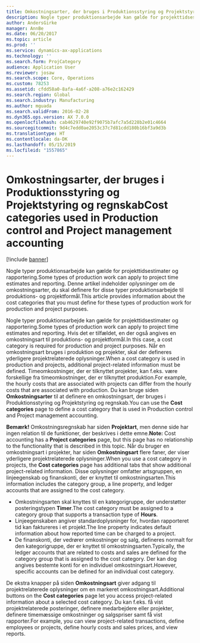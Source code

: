 ```yaml
---
title: Omkostningsarter, der bruges i Produktionsstyring og Projektstyring og regnskab
description: Nogle typer produktionsarbejde kan gælde for projekttidsestimater og rapportering. Denne artikel indeholder oplysninger om de omkostningsarter, du skal definere for disse typer produktionsarbejde til produktions- og projektformål.
author: AndersGirke
manager: AnnBe
ms.date: 06/20/2017
ms.topic: article
ms.prod: ''
ms.service: dynamics-ax-applications
ms.technology: ''
ms.search.form: ProjCategory
audience: Application User
ms.reviewer: josaw
ms.search.scope: Core, Operations
ms.custom: 78253
ms.assetid: cfdd58a0-8afa-4a6f-a208-a76e2c162429
ms.search.region: Global
ms.search.industry: Manufacturing
ms.author: mguada
ms.search.validFrom: 2016-02-28
ms.dyn365.ops.version: AX 7.0.0
ms.openlocfilehash: cab4629740e92f9075b7afc7a5d228b2e01c4664
ms.sourcegitcommit: 9d4c7edd0ae2053c37c7d81cdd180b16bf3a9d3b
ms.translationtype: HT
ms.contentlocale: da-DK
ms.lasthandoff: 05/15/2019
ms.locfileid: "1557865"
---
```

# <a name="cost-categories-used-in-production-control-and-project-management-accounting"></a><span data-ttu-id="1ec4d-104">Omkostningsarter, der bruges i Produktionsstyring og Projektstyring og regnskab</span><span class="sxs-lookup"><span data-stu-id="1ec4d-104">Cost categories used in Production control and Project management accounting</span></span>

[!include [banner](../includes/banner.md)]

<span data-ttu-id="1ec4d-105">Nogle typer produktionsarbejde kan gælde for projekttidsestimater og rapportering.</span><span class="sxs-lookup"><span data-stu-id="1ec4d-105">Some types of production work can apply to project time estimates and reporting.</span></span> <span data-ttu-id="1ec4d-106">Denne artikel indeholder oplysninger om de omkostningsarter, du skal definere for disse typer produktionsarbejde til produktions- og projektformål.</span><span class="sxs-lookup"><span data-stu-id="1ec4d-106">This article provides information about the cost categories that you must define for these types of production work for production and project purposes.</span></span>

<span data-ttu-id="1ec4d-107">Nogle typer produktionsarbejde kan gælde for projekttidsestimater og rapportering.</span><span class="sxs-lookup"><span data-stu-id="1ec4d-107">Some types of production work can apply to project time estimates and reporting.</span></span> <span data-ttu-id="1ec4d-108">Hvis det er tilfældet, en der også angives en omkostningsart til produktions- og projektformål.</span><span class="sxs-lookup"><span data-stu-id="1ec4d-108">In this case, a cost category is required for production and project purposes.</span></span> <span data-ttu-id="1ec4d-109">Når en omkostningsart bruges i produktion og projekter, skal der defineres yderligere projektrelaterede oplysninger.</span><span class="sxs-lookup"><span data-stu-id="1ec4d-109">When a cost category is used in production and projects, additional project-related information must be defined.</span></span> <span data-ttu-id="1ec4d-110">Timeomkostninger, der er tilknyttet projekter, kan f.eks. være forskellige fra timeomkostninger, der er tilknyttet produktion.</span><span class="sxs-lookup"><span data-stu-id="1ec4d-110">For example, the hourly costs that are associated with projects can differ from the hourly costs that are associated with production.</span></span> <span data-ttu-id="1ec4d-111">Du kan bruge siden **Omkostningsarter** til at definere en omkostningsart, der bruges i Produktionsstyring og Projektstyring og regnskab.</span><span class="sxs-lookup"><span data-stu-id="1ec4d-111">You can use the **Cost categories** page to define a cost category that is used in Production control and Project management accounting.</span></span> 

<span data-ttu-id="1ec4d-112">**Bemærk!** Omkostningsregnskab har siden **Projektart**, men denne side har ingen relation til de funktioner, der beskrives i dette emne.</span><span class="sxs-lookup"><span data-stu-id="1ec4d-112">**Note:** Cost accounting has a **Project categories** page, but this page has no relationship to the functionality that is described in this topic.</span></span> <span data-ttu-id="1ec4d-113">Når du bruger en omkostningsart i projekter, har siden **Omkostningsart** flere faner, der viser yderligere projektrelaterede oplysninger.</span><span class="sxs-lookup"><span data-stu-id="1ec4d-113">When you use a cost category in projects, the **Cost categories** page has additional tabs that show additional project-related information.</span></span> <span data-ttu-id="1ec4d-114">Disse oplysninger omfatter artsgruppen, en linjeegenskab og finanskonti, der er knyttet til omkostningsarten.</span><span class="sxs-lookup"><span data-stu-id="1ec4d-114">This information includes the category group, a line property, and ledger accounts that are assigned to the cost category.</span></span>

-   <span data-ttu-id="1ec4d-115">Omkostningsarten skal knyttes til en kategorigruppe, der understøtter posteringstypen **Timer**.</span><span class="sxs-lookup"><span data-stu-id="1ec4d-115">The cost category must be assigned to a category group that supports a transaction type of **Hours**.</span></span>
-   <span data-ttu-id="1ec4d-116">Linjeegenskaben angiver standardoplysninger for, hvordan rapporteret tid kan faktureres i et projekt.</span><span class="sxs-lookup"><span data-stu-id="1ec4d-116">The line property indicates default information about how reported time can be charged to a project.</span></span>
-   <span data-ttu-id="1ec4d-117">De finanskonti, der vedrører omkostninger og salg, defineres normalt for den kategorigruppe, der er knyttet til omkostningsarten.</span><span class="sxs-lookup"><span data-stu-id="1ec4d-117">Typically, the ledger accounts that are related to costs and sales are defined for the category group that is assigned to the cost category.</span></span> <span data-ttu-id="1ec4d-118">Der kan dog angives bestemte konti for en individuel omkostningsart.</span><span class="sxs-lookup"><span data-stu-id="1ec4d-118">However, specific accounts can be defined for an individual cost category.</span></span>

<span data-ttu-id="1ec4d-119">De ekstra knapper på siden **Omkostningsart** giver adgang til projektrelaterede oplysninger om en markeret omkostningsart.</span><span class="sxs-lookup"><span data-stu-id="1ec4d-119">Additional buttons on the **Cost categories** page let you access project-related information about a selected cost category.</span></span> <span data-ttu-id="1ec4d-120">Du kan f.eks. få vist projektrelaterede posteringer, definere medarbejdere eller projekter, definere timemæssige omkostninger og salgspriser samt få vist rapporter.</span><span class="sxs-lookup"><span data-stu-id="1ec4d-120">For example, you can view project-related transactions, define employees or projects, define hourly costs and sales prices, and view reports.</span></span>



